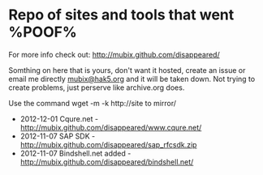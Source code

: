 Repo of sites and tools that went %POOF%
===========

For more info check out: http://mubix.github.com/disappeared/

Somthing on here that is yours, don't want it hosted, create an issue or 
email me directly mubix@hak5.org and it will be taken down. Not trying to
create problems, just perserve like archive.org does.

Use the command wget -m -k http://site to mirror/

* 2012-12-01 Cqure.net - http://mubix.github.com/disappeared/www.cqure.net/
* 2012-11-07 SAP SDK - http://mubix.github.com/disappeared/sap_rfcsdk.zip
* 2012-11-07 Bindshell.net added - http://mubix.github.com/disappeared/bindshell.net/
